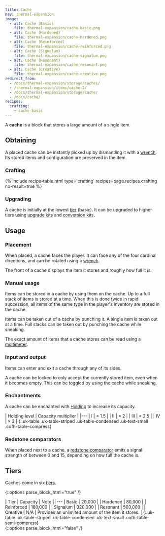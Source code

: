 ```yaml
---
title: Cache
nav: thermal-expansion
image:
  - alt: Cache (Basic)
    file: thermal-expansion/cache-basic.png
  - alt: Cache (Hardened)
    file: thermal-expansion/cache-hardened.png
  - alt: Cache (Reinforced)
    file: thermal-expansion/cache-reinforced.png
  - alt: Cache (Signalum)
    file: thermal-expansion/cache-signalum.png
  - alt: Cache (Resonant)
    file: thermal-expansion/cache-resonant.png
  - alt: Cache (Creative)
    file: thermal-expansion/cache-creative.png
redirect_from:
  - /docs/thermal-expansion/storage/caches/
  - /thermal-expansion/items/cache-2/
  - /docs/thermal-expansion/storage/cache/
  - /docs/cache/
recipes:
  crafting:
    - cache-basic
---
```


A **cache** is a block that stores a large amount of a single item.


Obtaining
---------

A placed cache can be instantly picked up by dismantling it with a
[wrench](/docs/wrenches/). Its stored items and configuration are preserved in
the item.

### Crafting
{% include recipe-table.html type='crafting' recipes=page.recipes.crafting no-result=true %}

### Upgrading
A cache is initially at the lowest [tier](#tiers) (basic). It can be upgraded to
higher tiers using [upgrade kits](/docs/upgrade-kits/) and [conversion
kits](/docs/conversion-kits/).


Usage
-----

### Placement
When placed, a cache faces the player. It can face any of the four cardinal
directions, and can be rotated using a [wrench](/docs/wrenches/).

The front of a cache displays the item it stores and roughly how full it is.

### Manual usage
Items can be stored in a cache by using them on the cache. Up to a full stack of
items is stored at a time. When this is done twice in rapid succession, all
items of the same type in the player's inventory are stored in the cache.

Items can be taken out of a cache by punching it. A single item is taken out at
a time. Full stacks can be taken out by punching the cache while sneaking.

The exact amount of items that a cache stores can be read using a
[multimeter](/docs/multimeter/).

### Input and output
Items can enter and exit a cache through any of its sides.

A cache can be locked to only accept the currently stored item, even when it
becomes empty. This can be toggled by using the cache while sneaking.

### Enchantments
A cache can be enchanted with [Holding](/docs/holding/) to increase its
capacity.

| Holding level | Capacity multiplier |
|---
| I | × 1.5 |
| II | × 2 |
| III | × 2.5 |
| IV | × 3 |
{:.uk-table .uk-table-striped .uk-table-condensed .uk-text-small .cofh-table-compress}

### Redstone comparators
When placed next to a cache, a [redstone
comparator](https://minecraft.gamepedia.com/Redstone_Comparator) emits a signal
strength of between 0 and 15, depending on how full the cache is.


Tiers
-----

Caches come in six [tiers](/docs/tiers/).

{::options parse_block_html="true" /}
<div class="uk-overflow-container">
| Tier | Capacity | Note |
|---
| Basic | 20,000 |
| Hardened | 80,000 |
| Reinforced | 180,000 |
| Signalum | 320,000 |
| Resonant | 500,000 |
| Creative | N/A | Provides an unlimited amount of the item it stores. |
{:.uk-table .uk-table-striped .uk-table-condensed .uk-text-small .cofh-table-semi-compress}
</div>
{::options parse_block_html="false" /}
